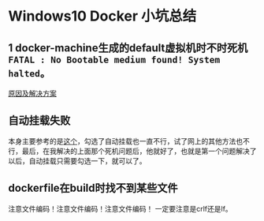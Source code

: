 # Windows10 Docker 小坑总结

## 1 docker-machine生成的default虚拟机时不时死机`FATAL : No Bootable medium found! System halted`。

[原因及解决方案](https://blog.csdn.net/weixin_42583714/article/details/91441539)

## 自动挂载失败

本身主要参考的是[这个](https://blog.csdn.net/baidu_38115306/article/details/102987194)，勾选了自动挂载也一直不行，试了网上的其他方法也不行，最后，在我解决的上面那个死机问题后，他就好了，也就是第一个问题解决了以后，自动挂载只需要勾选一下，就可以了。

## dockerfile在build时找不到某些文件

注意文件编码！注意文件编码！注意文件编码！
一定要注意是crlf还是lf。
